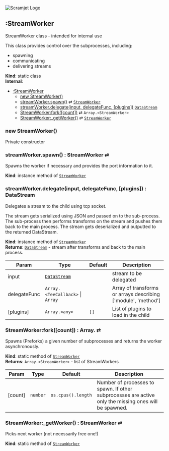 ![Scramjet Logo](https://signicode.com/scramjet-logo-light.svg)

<a name="module_scramjet.StreamWorker"></a>

## :StreamWorker
StreamWorker class - intended for internal use

This class provides control over the subprocesses, including:
 - spawning
 - communicating
 - delivering streams

**Kind**: static class  
**Internal**:   

* [:StreamWorker](#module_scramjet.StreamWorker)
    * [new StreamWorker()](#new_module_scramjet.StreamWorker_new)
    * [streamWorker.spawn()](#module_scramjet.StreamWorker+spawn) ⇄ [<code>StreamWorker</code>](stream-worker.md#module_scramjet.StreamWorker)
    * [streamWorker.delegate(input, delegateFunc, [plugins])](#module_scramjet.StreamWorker+delegate)  [<code>DataStream</code>](data-stream.md#module_scramjet.DataStream)
    * [StreamWorker:fork([count])](#module_scramjet.StreamWorker.fork) ⇄ <code>Array.&lt;StreamWorker&gt;</code>
    * [StreamWorker:_getWorker()](#module_scramjet.StreamWorker._getWorker) ⇄ [<code>StreamWorker</code>](stream-worker.md#module_scramjet.StreamWorker)

<a name="new_module_scramjet.StreamWorker_new"></a>

### new StreamWorker()
Private constructor

<a name="module_scramjet.StreamWorker+spawn"></a>

### streamWorker.spawn() : StreamWorker ⇄
Spawns the worker if necessary and provides the port information to it.

**Kind**: instance method of [<code>StreamWorker</code>](#module_scramjet.StreamWorker)  
<a name="module_scramjet.StreamWorker+delegate"></a>

### streamWorker.delegate(input, delegateFunc, [plugins]) : DataStream
Delegates a stream to the child using tcp socket.

The stream gets serialized using JSON and passed on to the sub-process.
The sub-process then performs transforms on the stream and pushes them back to the main process.
The stream gets deserialized and outputted to the returned DataStream.

**Kind**: instance method of [<code>StreamWorker</code>](#module_scramjet.StreamWorker)  
**Returns**: [<code>DataStream</code>](data-stream.md#module_scramjet.DataStream) - stream after transforms and back to the main process.  

| Param | Type | Default | Description |
| --- | --- | --- | --- |
| input | [<code>DataStream</code>](data-stream.md#module_scramjet.DataStream) |  | stream to be delegated |
| delegateFunc | <code>Array.&lt;TeeCallback&gt;</code> \| <code>Array</code> |  | Array of transforms or arrays describing ['module', 'method'] |
| [plugins] | <code>Array.&lt;any&gt;</code> | <code>[]</code> | List of plugins to load in the child |

<a name="module_scramjet.StreamWorker.fork"></a>

### StreamWorker:fork([count]) : Array.<StreamWorker> ⇄
Spawns (Preforks) a given number of subprocesses and returns the worker asynchronously.

**Kind**: static method of [<code>StreamWorker</code>](#module_scramjet.StreamWorker)  
**Returns**: <code>Array.&lt;StreamWorker&gt;</code> - list of StreamWorkers  

| Param | Type | Default | Description |
| --- | --- | --- | --- |
| [count] | <code>number</code> | <code>os.cpus().length</code> | Number of processes to spawn. If other subprocesses are active only the missing ones will be spawned. |

<a name="module_scramjet.StreamWorker._getWorker"></a>

### StreamWorker:_getWorker() : StreamWorker ⇄
Picks next worker (not necessarily free one!)

**Kind**: static method of [<code>StreamWorker</code>](#module_scramjet.StreamWorker)  

